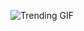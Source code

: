 ![Trending GIF](https://media4.giphy.com/media/v1.Y2lkPThiYjIxNzcyanpuY25vbnlpM2xyZnJnM2FqM3k1ZGhqemY0YTVpMHJoNzNkdHc4NiZlcD12MV9naWZzX3NlYXJjaCZjdD1n/xUPGcEliCc7bETyfO8/giphy.gif)
